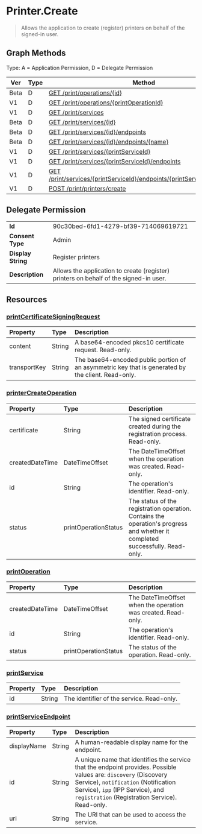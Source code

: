 # Printer.Create

> Allows the application to create (register) printers on behalf of the signed-in user. 
## Graph Methods

Type: A = Application Permission, D = Delegate Permission

|Ver|Type|Method|
|-------|----|------|
|Beta|D|[GET /print/operations/{id}](https://docs.microsoft.com/graph/api/printoperation-get?view=graph-rest-beta&tabs=http)|
|V1|D|[GET /print/operations/{printOperationId}](https://docs.microsoft.com/graph/api/printoperation-get?view=graph-rest-1.0&tabs=http)|
|V1|D|[GET /print/services](https://docs.microsoft.com/graph/api/print-list-services?view=graph-rest-1.0&tabs=http)|
|Beta|D|[GET /print/services/{id}](https://docs.microsoft.com/graph/api/printservice-get?view=graph-rest-beta&tabs=http)|
|Beta|D|[GET /print/services/{id}/endpoints](https://docs.microsoft.com/graph/api/printservice-list-endpoints?view=graph-rest-beta&tabs=http)|
|Beta|D|[GET /print/services/{id}/endpoints/{name}](https://docs.microsoft.com/graph/api/printserviceendpoint-get?view=graph-rest-beta&tabs=http)|
|V1|D|[GET /print/services/{printServiceId}](https://docs.microsoft.com/graph/api/printservice-get?view=graph-rest-1.0&tabs=http)|
|V1|D|[GET /print/services/{printServiceId}/endpoints](https://docs.microsoft.com/graph/api/printservice-list-endpoints?view=graph-rest-1.0&tabs=http)|
|V1|D|[GET /print/services/{printServiceId}/endpoints/{printServiceEndpointId}](https://docs.microsoft.com/graph/api/printserviceendpoint-get?view=graph-rest-1.0&tabs=http)|
|V1|D|[POST /print/printers/create](https://docs.microsoft.com/graph/api/printer-create?view=graph-rest-1.0&tabs=http)|
## Delegate Permission
|||
|-|-|
|**Id**|90c30bed-6fd1-4279-bf39-714069619721|
|**Consent Type**|Admin|
|**Display String**|Register printers  |
|**Description**|Allows the application to create (register) printers on behalf of the signed-in user. |
## Resources
### [printCertificateSigningRequest ](https://docs.microsoft.com/graph/api/resources/printcertificatesigningrequest?view=graph-rest-1.0&tabs=http)
|Property|Type|Description|
|:---|:---|:---|
|content|String|A base64-encoded pkcs10 certificate request. Read-only.|
|transportKey|String|The base64-encoded public portion of an asymmetric key that is generated by the client. Read-only.|
### [printerCreateOperation ](https://docs.microsoft.com/graph/api/resources/printercreateoperation?view=graph-rest-1.0&tabs=http)
|Property|Type|Description|
|:---|:---|:---|
|certificate|String|The signed certificate created during the registration process. Read-only.|
|createdDateTime|DateTimeOffset|The DateTimeOffset when the operation was created. Read-only.|
|id|String|The operation's identifier. Read-only.|
|status|printOperationStatus|The status of the registration operation. Contains the operation's progress and whether it completed successfully. Read-only.|
### [printOperation ](https://docs.microsoft.com/graph/api/resources/printoperation?view=graph-rest-1.0&tabs=http)
|Property|Type|Description|
|:---|:---|:---|
|createdDateTime|DateTimeOffset|The DateTimeOffset when the operation was created. Read-only.|
|id|String|The operation's identifier. Read-only.|
|status|printOperationStatus|The status of the operation. Read-only.|
### [printService ](https://docs.microsoft.com/graph/api/resources/printservice?view=graph-rest-1.0&tabs=http)
|Property|Type|Description|
|:---|:---|:---|
|id|String|The identifier of the service. Read-only.|
### [printServiceEndpoint ](https://docs.microsoft.com/graph/api/resources/printserviceendpoint?view=graph-rest-1.0&tabs=http)
|Property|Type|Description|
|:---|:---|:---|
|displayName|String|A human-readable display name for the endpoint.|
|id|String|A unique name that identifies the service that the endpoint provides. Possible values are: `discovery` (Discovery Service), `notification` (Notification Service), `ipp` (IPP Service), and `registration` (Registration Service). Read-only.|
|uri|String|The URI that can be used to access the service.|
